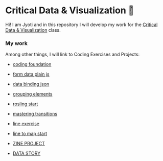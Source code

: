 # Critical Data & Visualization 🦕

Hi! I am Jyoti and in this repository I will develop my work for the [Critical Data & Visualization](https://github.com/leoneckert/critical-data-and-visualization-spring-2021) class.

### My work

Among other things, I will link to Coding Exercises and Projects:

- [coding foundation](https://github.com/koapushjin/Spring2021-cdv/tree/main/coding-exercises/1-coding-foundation)
- [form data plain js](https://github.com/koapushjin/Spring2021-cdv/tree/main/coding-exercises/2-form-data-plain-js)
- [data binding json](https://github.com/koapushjin/Spring2021-cdv/tree/main/coding-exercises/3-data-binding-json)
- [grouping elements](https://github.com/koapushjin/Spring2021-cdv/tree/main/coding-exercises/4-grouping-elements)
- [rosling start](https://github.com/koapushjin/Spring2021-cdv/tree/main/coding-exercises/5-rosling-start)
- [mastering transitions](https://github.com/koapushjin/Spring2021-cdv/tree/main/coding-exercises/6-Mastering-Transitions)
- [line exercise](https://github.com/koapushjin/Spring2021-cdv/tree/main/coding-exercises/7-line-exercise)
- [line to map start](https://github.com/koapushjin/Spring2021-cdv/tree/main/coding-exercises/8-line-to-map-start)

- [ZINE PROJECT](https://github.com/koapushjin/Spring2021-cdv/tree/main/projects/zine-project)
- [DATA STORY](https://github.com/koapushjin/Spring2021-cdv/tree/main/projects/data-story)
